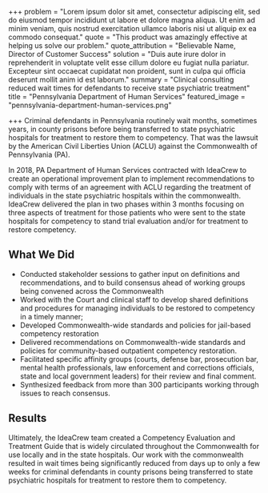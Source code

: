 +++
problem = "Lorem ipsum dolor sit amet, consectetur adipiscing elit, sed do eiusmod tempor incididunt ut labore et dolore magna aliqua. Ut enim ad minim veniam, quis nostrud exercitation ullamco laboris nisi ut aliquip ex ea commodo consequat."
quote = "This product was amazingly effective at helping us solve our problem."
quote_attribution = "Believable Name, Director of Customer Success"
solution = "Duis aute irure dolor in reprehenderit in voluptate velit esse cillum dolore eu fugiat nulla pariatur. Excepteur sint occaecat cupidatat non proident, sunt in culpa qui officia deserunt mollit anim id est laborum."
summary = "Clinical consulting reduced wait times for defendants to receive state psychiatric treatment"
title = "Pennsylvania Department of Human Services"
featured_image = "pennsylvania-department-human-services.png"

+++
Criminal defendants in Pennsylvania routinely wait months, sometimes years, in county prisons before being transferred to state psychiatric hospitals for treatment to restore them to competency. That was the lawsuit by the American Civil Liberties Union (ACLU) against the Commonwealth of Pennsylvania (PA).   
  
In 2018, PA Department of Human Services contracted with IdeaCrew to create an operational improvement plan to implement recommendations to comply with terms of an agreement with ACLU regarding the treatment of individuals in the state psychiatric hospitals within the commonwealth. IdeaCrew delivered the plan in two phases within 3 months focusing on three aspects of treatment for those patients who were sent to the state hospitals for competency to stand trial evaluation and/or for treatment to restore competency.

## What We Did

* Conducted stakeholder sessions to gather input on definitions and recommendations, and to build consensus ahead of working groups being convened across the Commonwealth
* Worked with the Court and clinical staff to develop shared definitions and procedures for managing individuals to be restored to competency in a timely manner;
* Developed Commonwealth-wide standards and policies for jail-based competency restoration
* Delivered recommendations on Commonwealth-wide standards and policies for community-based outpatient competency restoration.
* Facilitated specific affinity groups (courts, defense bar, prosecution bar, mental health professionals, law enforcement and corrections officials, state and local government leaders) for their review and final comment.
* Synthesized feedback from more than 300 participants working through issues to reach consensus.

## Results

Ultimately, the IdeaCrew team created a Competency Evaluation and Treatment Guide that is widely circulated throughout the Commonwealth for use locally and in the state hospitals. Our work with the commonwealth resulted in wait times being significantly reduced from days up to only a few weeks for criminal defendants in county prisons being transferred to state psychiatric hospitals for treatment to restore them to competency.
